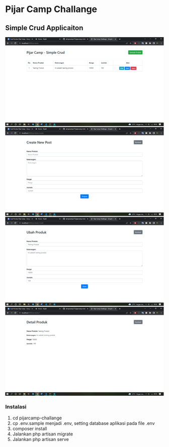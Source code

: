 # Pijar Camp Challange

## Simple Crud Applicaiton
![N|Solid](https://raw.githubusercontent.com/alimprasetyo77/pijarcamp-challange/main/doc/index.png)
![N|Solid](https://raw.githubusercontent.com/alimprasetyo77/pijarcamp-challange/main/doc/create.png)
![N|Solid](https://raw.githubusercontent.com/alimprasetyo77/pijarcamp-challange/main/doc/ubah.png)
![N|Solid](https://raw.githubusercontent.com/alimprasetyo77/pijarcamp-challange/main/doc/detail.png)

### Instalasi
1. cd pijarcamp-challange
2. cp .env.sample menjadi .env, setting database aplikasi pada file .env
3. composer install
4. Jalankan php artisan migrate
5. Jalankan php artisan serve

